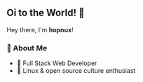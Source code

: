 ## Oi to the World! 👋

Hey there, I'm **hopnux**!

### 🚀 About Me

- 💪 Full Stack Web Developer
- 🐧 Linux & open source culture enthusiast
